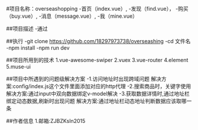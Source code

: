 
#项目名称：overseashopping
-首页（index.vue）,
-发现（find.vue），
-购买（buy.vue）,
-消息（message.vue）,
-我（mine.vue）

##项目描述
-通过



##执行
-git clone https://github.com/18297973738/overseashing
-cd 文件名
-npm install
-npm run dev


##项目所用到的技术
1.vue-awesome-swiper
2.vuex
3.vue-router
4.element
5.muse-ui

##项目中所遇到的问题级解决方案
-1.访问地址时出现跨域问题
解决方案:config/index.js这个文件里面添加对应的http代理
-2.搜索商品时，关键字使用
解决方案:通过input中双向数据绑定v-model解决
-3.获取数据详情时,通过地址栏绑定动态数据,刷新时出现问题
解决方案:通过地址栏动态地址判断数据应该取哪一条


##作者信息
1.邮箱:ZJBZKsln2015
